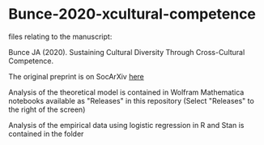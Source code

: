 # Bunce-2020-xcultural-competence
files relating to the manuscript:

Bunce JA (2020). Sustaining Cultural Diversity Through Cross-Cultural Competence.

The original preprint is on SocArXiv [here](https://osf.io/preprints/socarxiv/bwtvu/)

Analysis of the theoretical model is contained in Wolfram Mathematica notebooks available as "Releases" in this repository (Select "Releases" to the right of the screen)

Analysis of the empirical data using logistic regression in R and Stan is contained in the folder 

